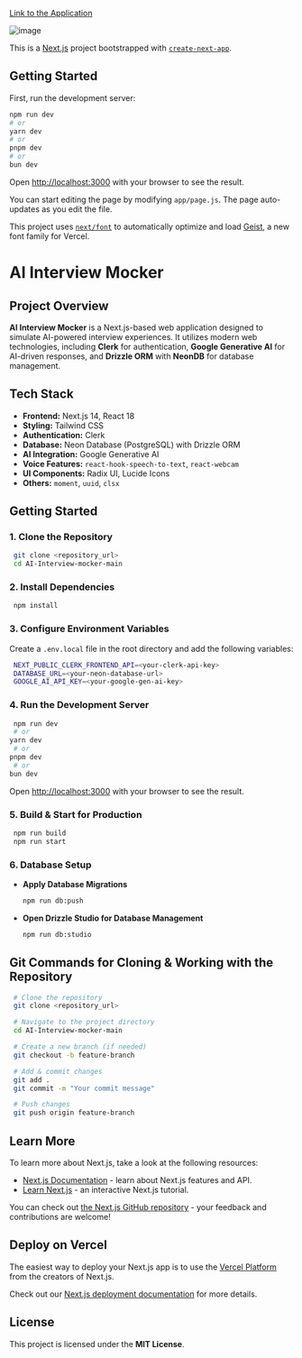[Link to the Application](https://yeswanth-koti26-ai-mock-interview-app.vercel.app/)


![image](https://github.com/user-attachments/assets/afe1745e-8373-41d6-884c-8b18154bb911)


This is a [Next.js](https://nextjs.org) project bootstrapped with [`create-next-app`](https://github.com/vercel/next.js/tree/canary/packages/create-next-app).

## Getting Started

First, run the development server:

```bash
npm run dev
# or
yarn dev
# or
pnpm dev
# or
bun dev
```

Open [http://localhost:3000](http://localhost:3000) with your browser to see the result.

You can start editing the page by modifying `app/page.js`. The page auto-updates as you edit the file.

This project uses [`next/font`](https://nextjs.org/docs/app/building-your-application/optimizing/fonts) to automatically optimize and load [Geist](https://vercel.com/font), a new font family for Vercel.

# AI Interview Mocker

## **Project Overview**
**AI Interview Mocker** is a Next.js-based web application designed to simulate AI-powered interview experiences. It utilizes modern web technologies, including **Clerk** for authentication, **Google Generative AI** for AI-driven responses, and **Drizzle ORM** with **NeonDB** for database management.

## **Tech Stack**
- **Frontend:** Next.js 14, React 18
- **Styling:** Tailwind CSS
- **Authentication:** Clerk
- **Database:** Neon Database (PostgreSQL) with Drizzle ORM
- **AI Integration:** Google Generative AI
- **Voice Features:** `react-hook-speech-to-text`, `react-webcam`
- **UI Components:** Radix UI, Lucide Icons
- **Others:** `moment`, `uuid`, `clsx`

## **Getting Started**

### **1. Clone the Repository**
```bash
 git clone <repository_url>
 cd AI-Interview-mocker-main
```

### **2. Install Dependencies**
```bash
 npm install
```

### **3. Configure Environment Variables**
Create a `.env.local` file in the root directory and add the following variables:
```bash
 NEXT_PUBLIC_CLERK_FRONTEND_API=<your-clerk-api-key>
 DATABASE_URL=<your-neon-database-url>
 GOOGLE_AI_API_KEY=<your-google-gen-ai-key>
```

### **4. Run the Development Server**
```bash
 npm run dev
 # or
yarn dev
 # or
pnpm dev
 # or
bun dev
```
Open [http://localhost:3000](http://localhost:3000) with your browser to see the result.

### **5. Build & Start for Production**
```bash
 npm run build
 npm run start
```

### **6. Database Setup**
- **Apply Database Migrations**
  ```bash
  npm run db:push
  ```
- **Open Drizzle Studio for Database Management**
  ```bash
  npm run db:studio
  ```

## **Git Commands for Cloning & Working with the Repository**
```bash
 # Clone the repository
 git clone <repository_url>

 # Navigate to the project directory
 cd AI-Interview-mocker-main

 # Create a new branch (if needed)
 git checkout -b feature-branch

 # Add & commit changes
 git add .
 git commit -m "Your commit message"

 # Push changes
 git push origin feature-branch
```


## Learn More

To learn more about Next.js, take a look at the following resources:

- [Next.js Documentation](https://nextjs.org/docs) - learn about Next.js features and API.
- [Learn Next.js](https://nextjs.org/learn) - an interactive Next.js tutorial.

You can check out [the Next.js GitHub repository](https://github.com/vercel/next.js) - your feedback and contributions are welcome!

## Deploy on Vercel

The easiest way to deploy your Next.js app is to use the [Vercel Platform](https://vercel.com/new?utm_medium=default-template&filter=next.js&utm_source=create-next-app&utm_campaign=create-next-app-readme) from the creators of Next.js.

Check out our [Next.js deployment documentation](https://nextjs.org/docs/app/building-your-application/deploying) for more details.

## **License**
This project is licensed under the **MIT License**.
